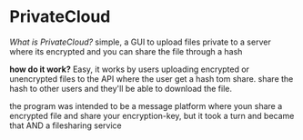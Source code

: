 # PrivateCloud

*What is PrivateCloud?*
simple, a GUI to upload files private to a server where its encrypted and you can share the file through a hash

**how do it work?**
Easy, it works by users uploading encrypted or unencrypted files to the API where the user get a hash tom share. share the hash to other users and they'll be able to download the file.

the program was intended to be a message platform where youn share a encrypted file and share your encryption-key, but it took a turn and became that AND a filesharing service
